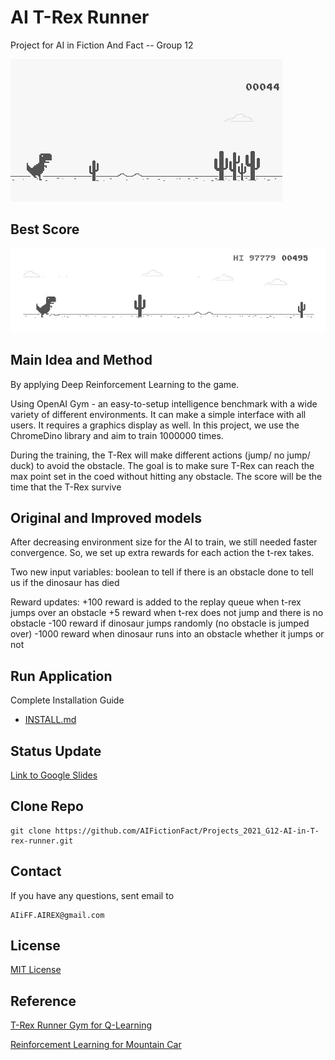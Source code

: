 # AI T-Rex Runner

Project for AI in Fiction And Fact -- Group 12

![](.FILES/LOGO.png)

## Best Score

![](.FILES/BEST-SCORE.png)

## Main Idea and Method

By applying Deep Reinforcement Learning to the game.

Using OpenAI Gym - an easy-to-setup intelligence benchmark with a wide variety of different environments. It can make a simple interface with all users. It requires a graphics display as well. In this project, we use the ChromeDino library and aim to train 1000000 times. 

During the training, the T-Rex will make different actions (jump/ no jump/ duck) to avoid the obstacle. The goal is to make sure T-Rex can reach the max point set in the coed without hitting any obstacle. The score will be the time that the T-Rex survive

## Original and Improved models

After decreasing environment size for the AI to train, we still needed faster convergence. So, we set up extra rewards for each action the t-rex takes.

Two new input variables:
boolean to tell if there is an obstacle
done to tell us if the dinosaur has died

Reward updates:
+100 reward is added to the replay queue when t-rex jumps over an obstacle
+5 reward when t-rex does not jump and there is no obstacle
-100 reward if dinosaur jumps randomly (no obstacle is jumped over)
-1000 reward when dinosaur runs into an obstacle whether it jumps or not

## Run Application

Complete Installation Guide
- [INSTALL.md](INSTALL.md)

## Status Update

[Link to Google Slides](https://docs.google.com/presentation/d/1yOmbdMKvYfRc3cbZBhmAUroexrwRaavnGbD6f3xCVzE/edit?usp=sharing)

## Clone Repo

```shell
git clone https://github.com/AIFictionFact/Projects_2021_G12-AI-in-T-rex-runner.git
```

## Contact

If you have any questions, sent email to

```shell
AIiFF.AIREX@gmail.com
```

## License

[MIT License](LICENSE)

## Reference

[T-Rex Runner Gym for Q-Learning](https://github.com/elvisyjlin/gym-chrome-dino)

[Reinforcement Learning for Mountain Car](https://geektutu.com/post/tensorflow2-gym-dqn.html)


